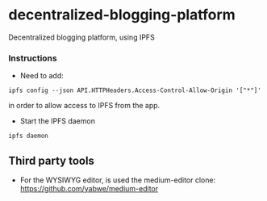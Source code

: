 # decentralized-blogging-platform

Decentralized blogging platform, using IPFS



### Instructions

- Need to add:
```
ipfs config --json API.HTTPHeaders.Access-Control-Allow-Origin '["*"]'
```
in order to allow access to IPFS from the app.

- Start the IPFS daemon
```
ipfs daemon
```


## Third party tools

- For the WYSIWYG editor, is used the medium-editor clone: https://github.com/yabwe/medium-editor
